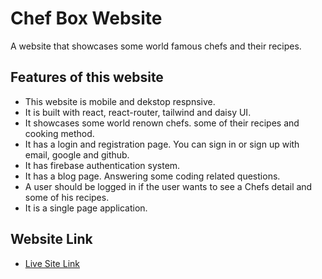 
# Chef Box Website

A website that showcases some world famous chefs 
and their recipes.




## Features of this website

- This website is mobile and dekstop respnsive.
- It is built with react, react-router, tailwind and daisy UI.
- It showcases some world renown chefs. some of their recipes and cooking method.
- It has a login and registration page. You can sign in or sign up with email, google and github.
- It has firebase authentication system.
- It has a blog page. Answering some coding related questions.
- A user should be logged in if the user wants to see a Chefs detail and some of his recipes.
- It is a single page application.




## Website Link 

- [Live Site Link](https://chef-box-client.web.app)

